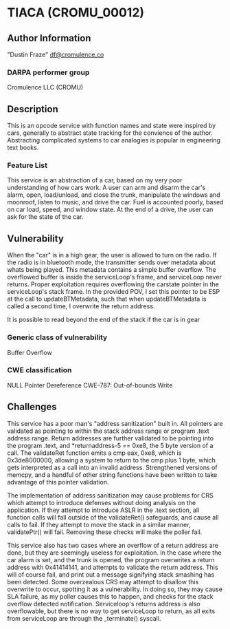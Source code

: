 # TIACA (CROMU_00012)

## Author Information

"Dustin Fraze" <df@cromulence.co>

### DARPA performer group
Cromulence LLC (CROMU)

## Description

This is an opcode service with function names and state were inspired by cars, generally to abstract state tracking for the convience of the author.  Abstracting complicated systems to car analogies is popular in engineering text books.

### Feature List

This service is an abstraction of a car, based on my very poor understanding of how cars work.  A user can arm and disarm the car's alarm, open, load/unload, and close the trunk, manipulate the windows and moonroof, listen to music, and drive the car.  Fuel is accounted poorly, based on car load, speed, and window state.  At the end of a drive, the user can ask for the state of the car.

## Vulnerability

When the "car" is in a high gear, the user is allowed to turn on the radio.  If the radio is in bluetooth mode, the transmitter sends over metadata about whats being played.  This metadata contains a simple buffer overflow.  The overflowed buffer is inside the serviceLoop's frame, and serviceLoop never returns.  Proper exploitation requires overflowing the carstate pointer in the serviceLoop's stack frame.  In the provided POV, I set this pointer to be ESP at the call to updateBTMetadata, such that when updateBTMetadata is called a second time, I overwrite the return address.

It is possible to read beyond the end of the stack if the car is in gear

### Generic class of vulnerability
Buffer Overflow

### CWE classification
NULL Pointer Dereference
CWE-787: Out-of-bounds Write

## Challenges

This service has a poor man's "address sanitization" built in.  All pointers are validated as pointing to within the stack address range or program .text address range.  Return addresses are further validated to be pointing into the program .text, and *returnaddress-5 == 0xe8, the 5 byte version of a call.  The validateRet function emits a cmp eax, 0xe8, which is 0x3de8000000, allowing a system to return to the cmp plus 1 byte, which gets interpreted as a call into an invalid address.  Strengthened versions of memcpy, and a handful of other string functions have been written to take advantage of this pointer validation.

The implementation of address sanitization may cause problems for CRS which attempt to introduce defenses without doing analysis on the application.  If they attempt to introduce ASLR in the .text section, all function calls will fall outside of the validateRet() safeguards, and cause all calls to fail.  If they attempt to move the stack in a similar manner, validatePtr() will fail.  Removing these checks will make the poller fail.

This service also has two cases where an overflow of a return address are done, but they are seemingly useless for exploitation.  In the case where the car alarm is set, and the trunk is opened, the program overwrites a return address with 0x41414141, and attempts to validate the return address.  This will of course fail, and print out a message signifying stack smashing has been detected.  Some overzealous CRS may attempt to disallow this overwrite to occur, spotting it as a vulnerability.  In doing so, they may cause SLA failure, as my poller causes this to happen, and checks for the stack overflow detected notification.  Serviceloop's returns address is also overflowable, but there is no way to get serviceLoop to return, as all exits from serviceLoop are through the _terminate() syscall.
